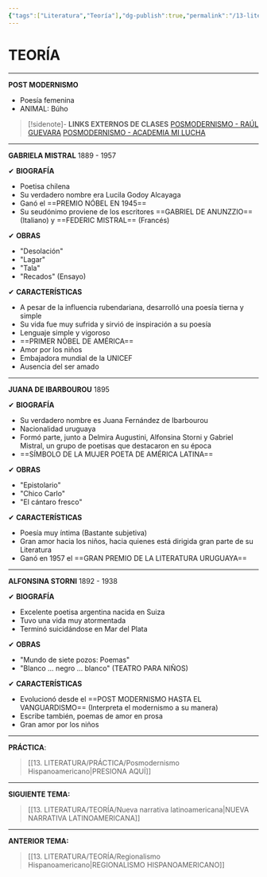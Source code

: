 ```yaml
---
{"tags":["Literatura","Teoría"],"dg-publish":true,"permalink":"/13-literatura/teoria/posmodernismo-hispanoamericano/","dgPassFrontmatter":true}
---
```


# TEORÍA
---
**POST MODERNISMO**
- Poesía femenina
- ANIMAL: Búho

>[!sidenote]- **LINKS EXTERNOS DE CLASES** 
>[POSMODERNISMO - RAÚL GUEVARA](https://www.youtube.com/watch?v=DuYM4SPyE4Y) 
>[POSMODERNISMO - ACADEMIA MI LUCHA](https://www.youtube.com/watch?v=yj_DCdSKf00)

---
**GABRIELA MISTRAL**
1889 - 1957

✔ **BIOGRAFÍA**
- Poetisa chilena
- Su verdadero nombre era Lucila Godoy Alcayaga
- Ganó el ==PREMIO NÓBEL EN 1945==
- Su seudónimo proviene de los escritores ==GABRIEL DE ANUNZZIO== (Italiano) y ==FEDERIC MISTRAL== (Francés)

✔ **OBRAS**
- "Desolación"
- "Lagar"
- "Tala"
- "Recados" (Ensayo)

✔ **CARACTERÍSTICAS**
- A pesar de la influencia rubendariana, desarrolló una poesía tierna y simple
- Su vida fue muy sufrida y sirvió de inspiración a su poesía
- Lenguaje simple y vigoroso
- ==PRIMER NÓBEL DE AMÉRICA==
- Amor por los niños
- Embajadora mundial de la UNICEF
- Ausencia del ser amado

---
**JUANA DE IBARBOUROU**
1895

✔ **BIOGRAFÍA**
- Su verdadero nombre es Juana Fernández de Ibarbourou
- Nacionalidad uruguaya
- Formó parte, junto a Delmira Augustini, Alfonsina Storni y Gabriel Mistral, un grupo de poetisas que destacaron en su época
- ==SÍMBOLO DE LA MUJER POETA DE AMÉRICA LATINA==

✔ **OBRAS**
- "Epistolario"
- "Chico Carlo"
- "El cántaro fresco"

✔ **CARACTERÍSTICAS**
- Poesía muy íntima (Bastante subjetiva)
- Gran amor hacia los niños, hacia quienes está dirigida gran parte de su Literatura
- Ganó en 1957 el ==GRAN PREMIO DE LA LITERATURA URUGUAYA==

---
**ALFONSINA STORNI**
1892 - 1938

✔ **BIOGRAFÍA**
- Excelente poetisa argentina nacida en Suiza
- Tuvo una vida muy atormentada
- Terminó suicidándose en Mar del Plata

✔ **OBRAS**
- "Mundo de siete pozos: Poemas"
- "Blanco … negro … blanco" (TEATRO PARA NIÑOS)

✔ **CARACTERÍSTICAS**
- Evolucionó desde el ==POST MODERNISMO HASTA EL VANGUARDISMO== (Interpreta el modernismo a su manera)
- Escribe también, poemas de amor en prosa
- Gran amor por los niños

---
**PRÁCTICA**:
>[[13. LITERATURA/PRÁCTICA/Posmodernismo Hispanoamericano\|PRESIONA AQUÍ]]

---
**SIGUIENTE TEMA:** 
>[[13. LITERATURA/TEORÍA/Nueva narrativa latinoamericana\|NUEVA NARRATIVA LATINOAMERICANA]]

---
**ANTERIOR TEMA:** 
>[[13. LITERATURA/TEORÍA/Regionalismo Hispanoamericano\|REGIONALISMO HISPANOAMERICANO]]








